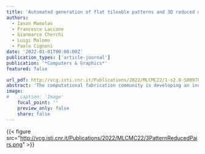 ```yaml
---
title: 'Automated generation of flat tileable patterns and 3D reduced model simulation'
authors:
  - Iason Manolas
  - Francesco Laccone
  - Gianmarco Cherchi
  - Luigi Malomo
  - Paolo Cignoni
date: '2022-01-01T00:00:00Z'
publication_types: ['article-journal']
publication: '*Computers & Graphics*'
featured: false

url_pdf: http://vcg.isti.cnr.it/Publications/2022/MLCMC22/1-s2.0-S0097849322000929-main.pdf
abstract: 'The computational fabrication community is developing an increasing interest in the use of patterned surfaces, which can be designed to show ornamental and unconventional aesthetics or to perform as a proper structural material with a wide range of features. Geometrically designing and controlling the deformation capabilities of these patterns in response to external stimuli is a complex task due to the large number of variables involved. This paper introduces a method for generating sets of tileable and exchangeable flat patterns as well as a model-reduction strategy that enables their mechanical simulation at interactive rates. This method is included in a design pipeline that aims to turn any general flat surface into a pattern tessellation, which is able to deform under a given loading scenario. To validate our approach, we apply it to different contexts, including real-scale 3D printed specimens, for which we compare our results with the ones provided by a ground-truth solver.'
image:
#    caption: 'Image'
    focal_point: ''
    preview_only: false
    share: false
---
```

{{< figure src="http://vcg.isti.cnr.it/Publications/2022/MLCMC22/3PatternReducedPairs.png" >}}
